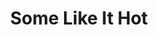 ---
title: Some Like It Hot
poster: some-like-it-hot.jpg
description: A new musical comedy based on the 1959 film of the same name.
theater: Shubert Theatre
original_preview: '2022-11-01'
original_opening: '2022-12-11'
preview: '2022-11-01'
opening: '2022-12-11'
tonyaward: false
criticspick: false
tags: 
  - Musical
  - Broadway
trailer: 'https://www.youtube.com/watch?v=SSXBXXinMGQ'
website: 'https://somelikeithotmusical.com'
tickets:
  - highlight: true
    info: https://rush.telecharge.com/
    title: $45 D-Lottery
  - highlight: false
    info: https://www.telecharge.com/Broadway/Some-Like-It-Hot
    title: $69+ Tickets
    type: regular
---